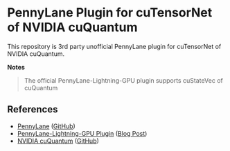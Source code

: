 # PennyLane Plugin for cuTensorNet of NVIDIA cuQuantum

This repository is 3rd party unofficial PennyLane plugin for
cuTensorNet of NVIDIA cuQuantum.

**Notes**
> The official PennyLane-Lightning-GPU plugin supports cuStateVec of cuQuantum


## References
- [PennyLane](https://pennylane.ai/) ([GitHub](https://github.com/PennyLaneAI/pennylane))
- [PennyLane-Lightning-GPU Plugin](https://github.com/PennyLaneAI/pennylane-lightning-gpu) ([Blog Post](https://pennylane.ai/blog/2022/07/lightning-fast-simulations-with-pennylane-and-the-nvidia-cuquantum-sdk/))
- [NVIDIA cuQuantum](https://developer.nvidia.com/cuquantum-sdk) ([GitHub](https://github.com/NVIDIA/cuQuantum))
